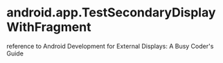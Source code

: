 # android.app.TestSecondaryDisplayWithFragment
reference to Android Development for External Displays: A Busy Coder's Guide
